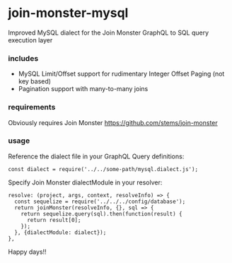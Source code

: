 # join-monster-mysql
Improved MySQL dialect for the Join Monster GraphQL to SQL query execution layer

### includes
 - MySQL Limit/Offset support for rudimentary Integer Offset Paging (not key based)
 - Pagination support with many-to-many joins

### requirements
Obviously requires Join Monster https://github.com/stems/join-monster

### usage
Reference the dialect file in your GraphQL Query definitions:

```
const dialect = require('../../some-path/mysql.dialect.js');
```

Specify Join Monster dialectModule in your resolver:

```
resolve: (project, args, context, resolveInfo) => {
  const sequelize = require('../../../config/database');
  return joinMonster(resolveInfo, {}, sql => {
    return sequelize.query(sql).then(function(result) {
      return result[0];
    });
  }, {dialectModule: dialect});
},
```

Happy days!!